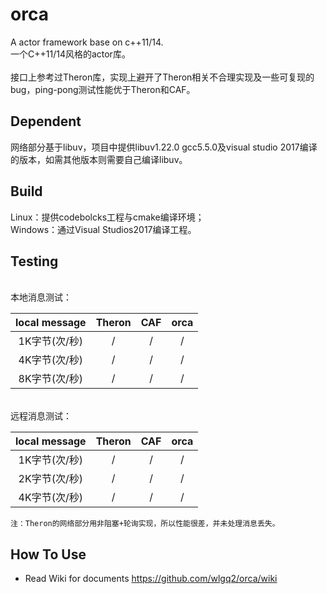# orca
A actor framework base on c++11/14.
<br>一个C++11/14风格的actor库。</br>
<br>接口上参考过Theron库，实现上避开了Theron相关不合理实现及一些可复现的bug，ping-pong测试性能优于Theron和CAF。</br>
## Dependent
网络部分基于libuv，项目中提供libuv1.22.0 gcc5.5.0及visual studio 2017编译的版本，如需其他版本则需要自己编译libuv。
## Build
Linux：提供codebolcks工程与cmake编译环境；
<br>Windows：通过Visual Studios2017编译工程。</br>
## Testing
<br>本地消息测试：</br>

 local message | Theron|CAF|orca|
:---------:|:--------:|:--------:|:--------:|
1K字节(次/秒)    | / |/|/|
4K字节(次/秒)    | / |/|/|
8K字节(次/秒)    | / |/|/|

<br>远程消息测试：</br>

 local message | Theron|CAF|orca|
:---------:|:--------:|:--------:|:--------:|
1K字节(次/秒)    | / |/|/|
2K字节(次/秒)    | / |/|/|
4K字节(次/秒)    | / |/|/|

```
注：Theron的网络部分用非阻塞+轮询实现，所以性能很差，并未处理消息丢失。
```
## How To Use
* Read Wiki for documents https://github.com/wlgq2/orca/wiki

